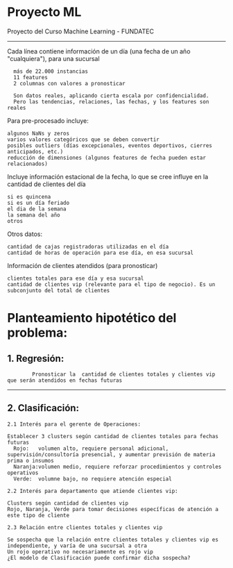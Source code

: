 # Proyecto ML
Proyecto del Curso Machine Learning - FUNDATEC

**********************************************************************************

Cada línea contiene información de un día (una fecha de un año "cualquiera"), para una sucursal      

      más de 22.000 instancias
      11 features  
      2 columnas con valores a pronosticar
      
      Son datos reales, aplicando cierta escala por confidencialidad. 
      Pero las tendencias, relaciones, las fechas, y los features son reales
      
Para pre-procesado incluye:

    algunos NaNs y zeros
    varios valores categóricos que se deben convertir
    posibles outliers (días excepcionales, eventos deportivos, cierres anticipados, etc.)
    reducción de dimensiones (algunos features de fecha pueden estar relacionados)
 
Incluye información estacional de la fecha, lo que se cree influye en la cantidad de clientes del día

    si es quincena
    si es un día feriado
    el dia de la semana
    la semana del año
    otros
 
Otros datos:
  
    cantidad de cajas registradoras utilizadas en el día
    cantidad de horas de operación para ese día, en esa sucursal
  
Información de clientes atendidos (para pronosticar)
  
    clientes totales para ese día y esa sucursal
    cantidad de clientes vip (relevante para el tipo de negocio). Es un subconjunto del total de clientes
  
# Planteamiento hipotético del problema:

  ## 1. Regresión:
  
            Pronosticar la  cantidad de clientes totales y clientes vip que serán atendidos en fechas futuras
  
  **********************************************************************************
  
  ## 2. Clasificación:
  
    2.1 Interés para el gerente de Operaciones:
    
    Establecer 3 clusters según cantidad de clientes totales para fechas futuras
      Rojo:   volumen alto, requiere personal adicional, supervisión/consultoría presencial, y aumentar previsión de materia prima o insumos
      Naranja:volumen medio, requiere reforzar procedimientos y controles operativos
      Verde:  volumne bajo, no requiere atención especial
      
    2.2 Interés para departamento que atiende clientes vip:
    
    Clusters según cantidad de clientes vip
    Rojo, Naranja, Verde para tomar decisiones específicas de atención a este tipo de cliente
      
    2.3 Relación entre clientes totales y clientes vip
    
    Se sospecha que la relación entre clientes totales y clientes vip es independiente, y varía de una sucursal a otra
    Un rojo operativo no necesariamente es rojo vip
    ¿El modelo de Clasificación puede confirmar dicha sospecha?

